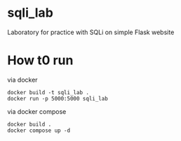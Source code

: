 # sqli_lab
Laboratory for practice with SQLi on simple Flask website

# How t0 run
via docker 
```
docker build -t sqli_lab . 
docker run -p 5000:5000 sqli_lab
```
via docker compose
```
docker build .
docker compose up -d
```
